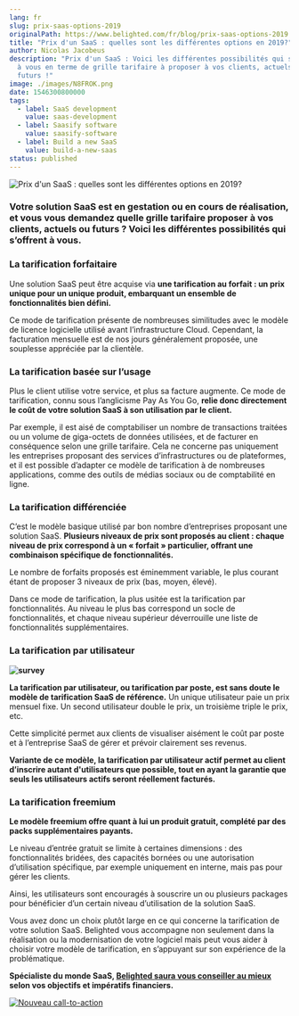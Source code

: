 ```yaml
---
lang: fr
slug: prix-saas-options-2019
originalPath: https://www.belighted.com/fr/blog/prix-saas-options-2019
title: "Prix d'un SaaS : quelles sont les différentes options en 2019?"
author: Nicolas Jacobeus
description: "Prix d'un SaaS : Voici les différentes possibilités qui s’offrent
  à vous en terme de grille tarifaire à proposer à vos clients, actuels ou
  futurs !"
image: ./images/N8FROK.png
date: 1546300800000
tags:
  - label: SaaS development
    value: saas-development
  - label: Saasify software
    value: saasify-software
  - label: Build a new SaaS
    value: build-a-new-saas
status: published
---
```

![Prix d'un SaaS : quelles sont les différentes options en 2019?](/images/legacy/Vp_aksqWVODllvBgec_L2.png)

### Votre solution SaaS est en gestation ou en cours de réalisation, et vous vous demandez quelle grille tarifaire proposer à vos clients, actuels ou futurs ? Voici les différentes possibilités qui s’offrent à vous.

### **La tarification forfaitaire**

Une solution SaaS peut être acquise via **une tarification au forfait : un prix unique pour un unique produit, embarquant un ensemble de fonctionnalités bien défini.**

Ce mode de tarification présente de nombreuses similitudes avec le modèle de licence logicielle utilisé avant l’infrastructure Cloud. Cependant, la facturation mensuelle est de nos jours généralement proposée, une souplesse appréciée par la clientèle.

### **La tarification basée sur l’usage**

Plus le client utilise votre service, et plus sa facture augmente. Ce mode de tarification, connu sous l’anglicisme Pay As You Go, **relie donc directement le coût de votre solution SaaS à son utilisation par le client.**

Par exemple, il est aisé de comptabiliser un nombre de transactions traitées ou un volume de giga-octets de données utilisées, et de facturer en conséquence selon une grille tarifaire. Cela ne concerne pas uniquement les entreprises proposant des services d’infrastructures ou de plateformes, et il est possible d’adapter ce modèle de tarification à de nombreuses applications, comme des outils de médias sociaux ou de comptabilité en ligne.

### **La tarification différenciée**

C’est le modèle basique utilisé par bon nombre d’entreprises proposant une solution SaaS. **Plusieurs niveaux de prix sont proposés au client : chaque niveau de prix correspond à un « forfait » particulier, offrant une combinaison spécifique de fonctionnalités.**

Le nombre de forfaits proposés est éminemment variable, le plus courant étant de proposer 3 niveaux de prix (bas, moyen, élevé).

Dans ce mode de tarification, la plus usitée est la tarification par fonctionnalités. Au niveau le plus bas correspond un socle de fonctionnalités, et chaque niveau supérieur déverrouille une liste de fonctionnalités supplémentaires.

### **La tarification par utilisateur**

**![survey](/images/legacy/-iFIEbjDbjpARB1qUbYf_.png)**

**La tarification par utilisateur, ou tarification par poste, est sans doute le modèle de tarification SaaS de référence.** Un unique utilisateur paie un prix mensuel fixe. Un second utilisateur double le prix, un troisième triple le prix, etc.

Cette simplicité permet aux clients de visualiser aisément le coût par poste et à l’entreprise SaaS de gérer et prévoir clairement ses revenus.

**Variante de ce modèle, la tarification par utilisateur actif permet au client d’inscrire autant d'utilisateurs que possible, tout en ayant la garantie que seuls les utilisateurs actifs seront réellement facturés.**

### **La tarification freemium** 

**Le modèle freemium offre quant à lui un produit gratuit, complété par des packs supplémentaires payants.**

Le niveau d’entrée gratuit se limite à certaines dimensions : des fonctionnalités bridées, des capacités bornées ou une autorisation d’utilisation spécifique, par exemple uniquement en interne, mais pas pour gérer les clients.

Ainsi, les utilisateurs sont encouragés à souscrire un ou plusieurs packages pour bénéficier d’un certain niveau d’utilisation de la solution SaaS.

Vous avez donc un choix plutôt large en ce qui concerne la tarification de votre solution SaaS. Belighted vous accompagne non seulement dans la réalisation ou la modernisation de votre logiciel mais peut vous aider à choisir votre modèle de tarification, en s’appuyant sur son expérience de la problématique.

**Spécialiste du monde SaaS, [Belighted saura vous conseiller au mieux](/fr/evaluation-developpement-produit) selon vos objectifs et impératifs financiers.**

[![Nouveau call-to-action](https://no-cache.hubspot.com/cta/default/1684659/efa19144-ba00-4802-bd26-7c27dbad25ab.png)](https://cta-redirect.hubspot.com/cta/redirect/1684659/efa19144-ba00-4802-bd26-7c27dbad25ab)